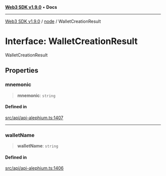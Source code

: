 [**Web3 SDK v1.9.0**](../../../README.md) • **Docs**

***

[Web3 SDK v1.9.0](../../../globals.md) / [node](../README.md) / WalletCreationResult

# Interface: WalletCreationResult

WalletCreationResult

## Properties

### mnemonic

> **mnemonic**: `string`

#### Defined in

[src/api/api-alephium.ts:1407](https://github.com/Mystic-Nayy/alephium-web3/blob/c1afd789a197ce5fe21f08c2965942090157c33d/packages/web3/src/api/api-alephium.ts#L1407)

***

### walletName

> **walletName**: `string`

#### Defined in

[src/api/api-alephium.ts:1406](https://github.com/Mystic-Nayy/alephium-web3/blob/c1afd789a197ce5fe21f08c2965942090157c33d/packages/web3/src/api/api-alephium.ts#L1406)
